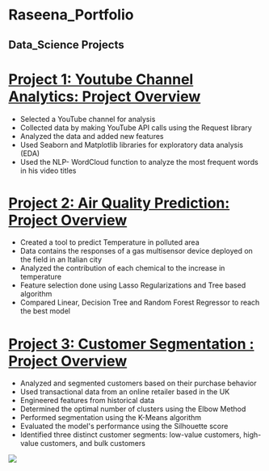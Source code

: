 # Raseena_Portfolio
## Data_Science Projects

# [Project 1: Youtube Channel Analytics: Project Overview ](https://github.com/Raseena-KP/youtube_API/blob/main/Youtube_Channel_Analytics.ipynb)
-	Selected a YouTube channel for analysis
-	Collected data by making YouTube API calls using the Request library
-	Analyzed the data and added new features
-	Used Seaborn and Matplotlib libraries for exploratory data analysis (EDA)
-	Used the NLP- WordCloud function to analyze the most frequent words in his video titles

# [Project 2: Air Quality Prediction: Project Overview ](https://github.com/Raseena-KP/Air-Quality-Prediction/blob/main/Predicting_Air_Quality.ipynb)
-	Created a tool to predict Temperature in polluted area
-	Data contains the responses of a gas multisensor device deployed on the field in an Italian city
-	Analyzed the contribution of each chemical to the increase in temperature
-	Feature selection done using Lasso Regularizations and Tree based algorithm
-	Compared Linear, Decision Tree and Random Forest Regressor to reach the best model

# [Project 3: Customer Segmentation : Project Overview ](https://github.com/Raseena-KP/Customer_Segmentation/blob/main/Customer_Segmentation.ipynb)
-	Analyzed and segmented customers based on their purchase behavior
-	Used transactional data from an online retailer based in the UK
-	Engineered features from historical data
-	Determined the optimal number of clusters using the Elbow Method
-	Performed segmentation using the K-Means algorithm
-	Evaluated the model's performance using the Silhouette score
-	Identified three distinct customer segments: low-value customers, high-value customers, and bulk customers

  ![](https://github.com/Raseena-KP/portfolio/blob/main/images/Customer%20Segments.png)
